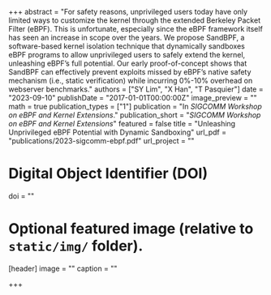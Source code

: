 +++
abstract = "For safety reasons, unprivileged users today have only limited ways to customize the kernel through the extended Berkeley Packet Filter (eBPF). This is unfortunate, especially since the eBPF framework itself has seen an increase in scope over the years. We propose SandBPF, a software-based kernel isolation technique that dynamically sandboxes eBPF programs to allow unprivileged users to safely extend the kernel, unleashing eBPF’s full potential. Our early proof-of-concept shows that SandBPF can effectively prevent exploits missed by eBPF’s native safety mechanism (i.e., static verification) while incurring 0%-10% overhead on webserver benchmarks."
authors = ["SY Lim", "X Han", "T Pasquier"]
date = "2023-09-10"
publishDate = "2017-01-01T00:00:00Z"
image_preview = ""
math = true
publication_types = ["1"]
publication = "In *SIGCOMM Workshop on eBPF and Kernel Extensions*."
publication_short = "*SIGCOMM Workshop on eBPF and Kernel Extensions*"
featured = false
title = "Unleashing Unprivileged eBPF Potential with Dynamic Sandboxing"
url_pdf = "publications/2023-sigcomm-ebpf.pdf"
url_project = ""

# Digital Object Identifier (DOI)
doi = ""

# Optional featured image (relative to `static/img/` folder).
[header]
image = ""
caption = ""

+++
